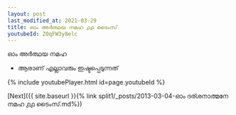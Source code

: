 ```yaml
---
layout: post
last_modified_at: 2021-03-29
title: ഓം അർത്ഥയ നമഹ ൧൧ ടൈംസ്
youtubeId: Z0qFW3y8elc
---
```

 
 
 ഓം അർത്ഥയ നമഹ 
 
 -  ആരാണ് എല്ലാവരും ഇഷ്ടപ്പെടുന്നത് 
 
  
 
  
 
 
 
 
 
 


{% include youtubePlayer.html id=page.youtubeId %}
 
[Next]({{ site.baseurl }}{% link  split1/_posts/2013-03-04-ഓം ദര്ശനാത്മനേ നമഹ ൧൧ ടൈംസ്.md%})
 
